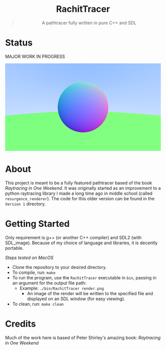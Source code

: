 <div align="center">
    <h1>RachitTracer</h1>
    <blockquote>
        A pathtracer fully written in pure C++ and SDL
    </blockquote>
</div>

# Status
MAJOR WORK IN PROGRESS

![Example Render](render.png)

# About
This project is meant to be a fully featured pathtracer based of the book *Raytracing in One Weekend*. It was originally started as an improvement to a python raytracing library I made a long time ago in middle school (called `resurgence_renderer`). The code for this older version can be found in the `Version 1` directory.

# Getting Started
Only requirement is g++ (or another C++ compiler) and SDL2 (with SDL_image). Because of my choice of language and libraries, it is decently portable.

*Steps tested on MacOS*
- Clone the repository to your desired directory.
- To compile, run: `make`
- To run the program, use the `RachitTracer` executable in `bin`, passing in an argument for the output file path:
    - Example: `./bin/RachitTracer render.png`
        - An image of the render will be written to the specified file and displayed on an SDL window (for easy viewing).
- To clean, run: `make clean`

# Credits
Much of the work here is based of Peter Shirley's amazing book: *Raytracing in One Weekend*
